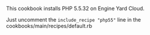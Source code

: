 This cookbook installs PHP 5.5.32 on Engine Yard Cloud.  

Just uncomment the `include_recipe "php55"` line in the cookbooks/main/recipes/default.rb
